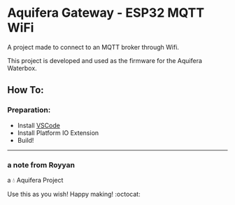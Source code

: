 # Aquifera Gateway - ESP32 MQTT WiFi

A project made to connect to an MQTT broker through Wifi.

This project is developed and used as the firmware for the Aquifera Waterbox.

## How To:
### Preparation:

- Install [VSCode](https://www.arduino.cc/en/main/software)
- Install Platform IO Extension
- Build!

---

### a note from Royyan

a :droplet: Aquifera Project

Use this as you wish! Happy making! :octocat: